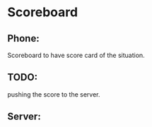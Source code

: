 Scoreboard
==========
Phone:
-----
Scoreboard to have score card of the situation.

TODO:
-----
pushing the score to the server.

Server:
------
